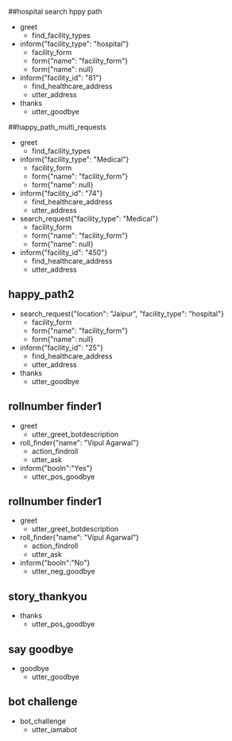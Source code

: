 ##hospital search hppy path
* greet
  - find_facility_types
* inform{"facility_type": "hospital"}    
    - facility_form
    - form{"name": "facility_form"}
    - form{"name": null}
* inform{"facility_id": "81"}
    - find_healthcare_address
    - utter_address
* thanks
  - utter_goodbye

##happy_path_multi_requests
* greet
  - find_facility_types
* inform{"facility_type": "Medical"}
    - facility_form
    - form{"name": "facility_form"}
    - form{"name": null}
* inform{"facility_id": "74"}
    - find_healthcare_address
    - utter_address
* search_request{"facility_type": "Medical"}
    - facility_form
    - form{"name": "facility_form"}
    - form{"name": null}
* inform{"facility_id": "450"}   
    - find_healthcare_address
    - utter_address

## happy_path2
* search_request{"location": "Jaipur", "facility_type": "hospital"}
    - facility_form
    - form{"name": "facility_form"}
    - form{"name": null}
* inform{"facility_id": "25"}
    - find_healthcare_address
    - utter_address
* thanks
  - utter_goodbye

## rollnumber finder1
* greet
  - utter_greet_botdescription
* roll_finder{"name": "Vipul Agarwal"}
  - action_findroll
  - utter_ask
* inform{"booln":"Yes"}
  - utter_pos_goodbye

## rollnumber finder1
* greet
  - utter_greet_botdescription
* roll_finder{"name": "Vipul Agarwal"}
  - action_findroll
  - utter_ask
* inform{"booln":"No"}
  - utter_neg_goodbye

## story_thankyou
* thanks
  - utter_pos_goodbye

## say goodbye
* goodbye
  - utter_goodbye

## bot challenge
* bot_challenge
  - utter_iamabot
